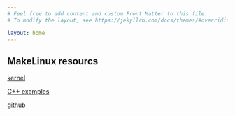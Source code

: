 ```yaml
---
# Feel free to add content and custom Front Matter to this file.
# To modify the layout, see https://jekyllrb.com/docs/themes/#overriding-theme-defaults

layout: home
---
```

## MakeLinux resourcs

[kernel](kernel)

[C++ examples](docs/examples/cpp/)

[github](https://github.com/makelinux)
